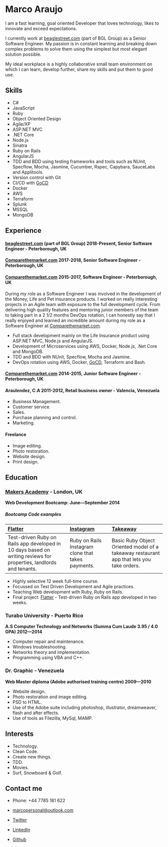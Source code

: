 Marco Araujo
=========

I am a fast learning, goal oriented Developer that loves technology, likes to innovate and exceed expectations.

I currently work at [beaglestreet.com] (part of BGL Group) as a Senior Software Engineer. My passion is in constant learning and breaking down complex problems to solve them using the simplest but most elegant solution possible.

My ideal workplace is a highly collaborative small team environment on which I can learn, develop further, share my skills and put them to good use.

Skills
-------

  - C#
  - JavaScript
  - Ruby
  - Object­ Oriented Design
  - Agile/XP
  - ASP.NET MVC
  - .NET Core
  - Node.js
  - Sinatra
  - Ruby on Rails
  - AngularJS
  - TDD and BDD using testing frameworks and tools such as NUnit, Specflow, Mocha, Jasmine, Cucumber, Rspec, Capybara, SauceLabs and Applitools.
  - Version control with Git
  - CI/CD with [GoCD]
  - Docker
  - AWS
  - Terraform
  - Splunk
  - MSSQL
  - MongoDB

Experience
----------

#### [beaglestreet.com] (part of BGL Group) 2018-Present, Senior Software Engineer - Peterborough, UK

#### [Comparethemarket.com] 2017-2018, Senior Software Engineer - Peterborough, UK

#### [Comparethemarket.com] 2015-2017, Software Engineer - Peterborough, UK

During my role as a Software Engineer I was involved in the development of the Money, Life and Pet insurance products. I worked on really interesting projects in an Agile team with exposure to the full development cycle. From delivering high quality features and mentoring junior members of the team to taking part in a 2 1/2 months DevOps rotation, I can honestly say that I really enjoyed and learned an incredible amount during my role as a Software Engineer at [Comparethemarket.com].

- Full stack development mainly on the Life Insurance product using ASP.NET MVC, Node.js and AngularJS.
- Development of Microservices using AWS, Docker, Node.js, .Net Core and MongoDB.
- TDD and BDD with NUnit, Specflow, Mocha and Jasmine.
- DevOps rotation using AWS, Docker, [GoCD], Terraform and Bash.

#### [Comparethemarket.com] 2014-2015, Junior Software Engineer - Peterborough, UK

#### Araulendez, C.A 2011-2012, Retail business owner - Valencia, Venezuela

- Business Management.
- Customer service.
- Sales.
- Purchase planning and control.
- Marketing.

#### Freelance

- Image editing.
- Photo restoration.
- Website design.
- Print design.

Education
----------

### [Makers Academy] - London, UK
**Web Development Bootcamp: June&mdash;September 2014**


##### Bootcamp Code examples

| [Flatter] | [Instagram] | [Takeaway] |
|:--------- |:----------- |:---------- |
| Test-driven Ruby on Rails app developed in 10 days based on writing reviews for properties, landlords and tenants.| Ruby on Rails Instagram clone that takes payments. | Basic Ruby Object Oriented model of a takeaway restaurant app that lets you take orders. |

- Highly selective 12 week full-time course.
- Focussed on Test Driven Development and Agile practices.
- Teaching Web development with Ruby, Ruby on Rails.
- Final project: [Flatter] - Test-driven Ruby on Rails app developed in two weeks.

### Turabo University - Puerto Rico
**A.S Computer Technology and Networks (Summa Cum Laude 3.95 / 4.0 GPA) 2012&mdash;2014**

- Computer repair and maintenance.
- Windows troubleshooting.
- Networks theory and implementation.
- Programming using VBA and C++.

### Dr. Graphic - Venezuela
**Web Master diploma (Adobe authorised training centre) 2009&mdash;2010**

- Website design.
- Photo restoration and image editing.
- PSD to HTML.
- Use of the Adobe suite including photoshop, illustrator, dreamweaver, flash and after effects.
- Use of tools as Filezilla, MySql, MAMP.

Interests
---------

- Technology.
- Clean Code.
- Create new things.
- TDD.
- Movies.
- Surf, Snowboard & Golf.


Contact me
----------

- Phone: +44 7785 181 622
- [marcopersonal@outlook.com]
- [Twitter]
- [LinkedIn]
- [Github]

  [BGL Group)]:https://www.bglgroup.co.uk/
  [beaglestreet.com]:https://www.beaglestreet.com
  [Comparethemarket.com]:https://www.comparethemarket.com
  [Instagram]:https://github.com/marcoaam/instagram
  [Takeaway]:https://github.com/marcoaam/Takeaway-App
  [Flatter]:https://github.com/marcoaam/final-project

  [Makers Academy]:http://www.makersacademy.com
  [marcopersonal@outlook.com]: mailto:marcopersonal@outlook.com
  [GitHub]:https://github.com/marcoaam
  [LinkedIn]:http://uk.linkedin.com/in/marcoaam/
  [Twitter]:http://twitter.com/marco_web

  [GoCD]:https://www.gocd.org/

